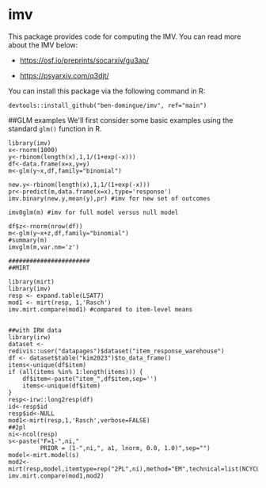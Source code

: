 # imv
This package provides code for computing the IMV. You can read more about the IMV below:

- https://osf.io/preprints/socarxiv/gu3ap/

- https://psyarxiv.com/q3djt/

You can install this package via the following command in R:
```
devtools::install_github("ben-domingue/imv", ref="main")
```
##GLM examples
We'll first consider some basic examples using the standard `glm()` function in R.

```
library(imv)
x<-rnorm(1000)
y<-rbinom(length(x),1,1/(1+exp(-x)))
df<-data.frame(x=x,y=y)
m<-glm(y~x,df,family="binomial")

new.y<-rbinom(length(x),1,1/(1+exp(-x)))
pr<-predict(m,data.frame(x=x),type='response')
imv.binary(new.y,mean(y),pr) #imv for new set of outcomes

imv0glm(m) #imv for full model versus null model

df$z<-rnorm(nrow(df))
m<-glm(y~x+z,df,family="binomial")
#summary(m)
imvglm(m,var.nm='z')

#######################
##MIRT

library(mirt)
library(imv)
resp <- expand.table(LSAT7)
mod1 <- mirt(resp, 1,'Rasch')
imv.mirt.compare(mod1) #compared to item-level means


##with IRW data
library(irw) 
dataset <- redivis::user("datapages")$dataset("item_response_warehouse")
df <- dataset$table("kim2023")$to_data_frame()
items<-unique(df$item)
if (all(items %in% 1:length(items))) {
    df$item<-paste("item_",df$item,sep='')
    items<-unique(df$item)
}
resp<-irw::long2resp(df)
id<-resp$id
resp$id<-NULL
mod1<-mirt(resp,1,'Rasch',verbose=FALSE)
##2pl
ni<-ncol(resp)
s<-paste("F=1-",ni,"
         PRIOR = (1-",ni,", a1, lnorm, 0.0, 1.0)",sep="")
model<-mirt.model(s)
mod2<-mirt(resp,model,itemtype=rep("2PL",ni),method="EM",technical=list(NCYCLES=10000),verbose=FALSE)
imv.mirt.compare(mod1,mod2)

```
